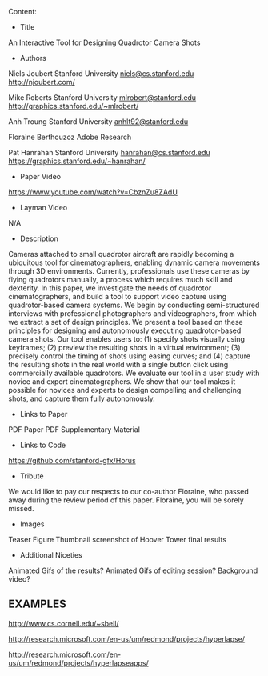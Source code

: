Content:


- Title

An Interactive Tool for Designing Quadrotor Camera Shots

- Authors

Niels Joubert 
Stanford University
niels@cs.stanford.edu
http://njoubert.com/


Mike Roberts 
Stanford University
mlrobert@stanford.edu
http://graphics.stanford.edu/~mlrobert/

Anh Troung 
Stanford University
anhlt92@stanford.edu


Floraine Berthouzoz
Adobe Research

Pat Hanrahan
Stanford University
hanrahan@cs.stanford.edu
https://graphics.stanford.edu/~hanrahan/

- Paper Video

https://www.youtube.com/watch?v=CbznZu8ZAdU

- Layman Video

N/A

- Description


Cameras attached to small quadrotor aircraft are rapidly becoming a ubiquitous tool for cinematographers, enabling dynamic camera movements through 3D environments.
Currently, professionals use these cameras by flying quadrotors manually, a process which requires much skill and dexterity. 
In this paper, we investigate the needs of quadrotor cinematographers, and build a tool to support video capture using quadrotor-based camera systems.
We begin by conducting semi-structured interviews with professional photographers and videographers, from which we extract a set of design principles.
We present a tool based on these principles for designing and autonomously executing quadrotor-based camera shots.
Our tool enables users to: (1) specify shots visually using keyframes; (2) preview the resulting shots in a virtual environment; (3) precisely control the timing of shots using easing curves; and (4) capture the resulting shots in the real world with a single button click using commercially available quadrotors.
We evaluate our tool in a user study with novice and expert cinematographers.
We show that our tool makes it possible for novices and experts to design compelling and challenging shots, and capture them fully autonomously.

- Links to Paper

PDF Paper
PDF Supplementary Material

- Links to Code

https://github.com/stanford-gfx/Horus

- Tribute

We would like to pay our respects to our co-author Floraine, who passed away during the review period of this paper. Floraine, you will be sorely missed.


- Images

Teaser Figure
Thumbnail screenshot of Hoover Tower final results

- Additional Niceties

Animated Gifs of the results?
Animated Gifs of editing session?
Background video?


## EXAMPLES

http://www.cs.cornell.edu/~sbell/

http://research.microsoft.com/en-us/um/redmond/projects/hyperlapse/

http://research.microsoft.com/en-us/um/redmond/projects/hyperlapseapps/